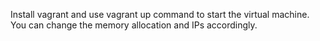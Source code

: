 Install vagrant and use vagrant up command to start the virtual machine.
You can change the memory allocation and IPs accordingly.
